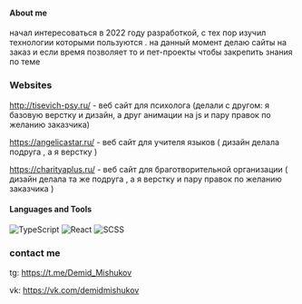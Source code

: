 #### About me 


  начал интересоваться в 2022 году разработкой, с тех пор изучил технологии которыми пользуются . на данный момент делаю сайты на заказ и если время позволяет то и пет-проекты чтобы     закрепить знания по теме



### Websites 

 http://tisevich-psy.ru/ - веб сайт для психолога (делали с другом: я базовую верстку и дизайн, а друг анимации на js и пару правок по желанию заказчика) 
 
 https://angelicastar.ru/ - веб сайт для учителя языков ( дизайн делала подруга , а я верстку )
 
 https://charityaplus.ru/ - веб сайт для браготворительной организации ( дизайн делала та же подруга , а я верстку и пару правок по желанию заказчика )



#### Languages and Tools

![TypeScript](https://img.shields.io/badge/-TypeScript-0b3a5c?style=for-the-badge&logo=typescript)
![React](https://img.shields.io/badge/-React-0b3a5c?style=for-the-badge&logo=react)
![SCSS](https://img.shields.io/badge/-SCSS-0b3a5c?style=for-the-badge&logo=sass)



### contact me 

 tg: https://t.me/Demid_Mishukov
 
 vk: https://vk.com/demidmishukov
<!--
**DemMish0404/DemMish0404** is a ✨ _special_ ✨ repository because its `README.md` (this file) appears on your GitHub profile.

Here are some ideas to get you started:

- 🔭 I’m currently working on ...
- 🌱 I’m currently learning ...
- 👯 I’m looking to collaborate on ...
- 🤔 I’m looking for help with ...
- 💬 Ask me about ...
- 📫 How to reach me: ...
- 😄 Pronouns: ...
- ⚡ Fun fact: ...
-->
